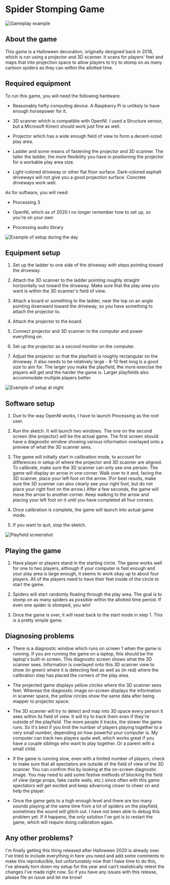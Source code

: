 # Spider Stomping Game

![Gameplay example](Docs/Gameplay.jpg?raw=true)

## About the game

This game is a Halloween decoration, originally designed back in 2018, which is
run using a projector and 3D scanner.  It scans for players' feet and maps that
into projection space to allow players to try to stomp on as many cartoon spiders
as they can within the allotted time.


## Required equipment

To run this game, you will need the following hardware:

* Reasonably hefty computing device.  A Raspberry Pi is unlikely to have enough
horsepower for it.

* 3D scanner which is compatible with OpenNI.  I used a Structure sensor, but a
Microsoft Kinect should work just fine as well.

* Projector which has a wide enough field of view to form a decent-sized play area.

* Ladder and some means of fastening the projector and 3D scanner.  The taller the
ladder, the more flexibility you have in positioning the projector for a workable
play area size.

* Light-colored driveway or other flat floor surface.  Dark-colored asphalt
driveways will not give you a good projection surface.  Concrete driveways work well.


As for software, you will need:

* Processing 3

* OpenNI, which as of 2020 I no longer remember how to set up, so you're on your own

* Processing audio library


![Example of setup during the day](Docs/Setup-Daytime.jpg?raw=true)

## Equipment setup

1. Set up the ladder to one side of the driveway with steps pointing toward the
driveway.

2. Attach the 3D scanner to the ladder pointing roughly straight horizontally out
toward the driveway.  Make sure that the play area you want is within the
3D scanner's field of view.

3. Attach a board or something to the ladder, near the top on an angle pointing
downward toward the driveway, so you have something to attach the projector to.

4. Attach the projector to the board.

5. Connect projector and 3D scanner to the computer and power everything on.

6. Set up the projector as a second monitor on the computer.

7. Adjust the projector so that the playfield is roughly rectangular on the
driveway.  It also needs to be relatively large - 8-10 feet long is a good size to
aim for.  The larger you make the playfield, the more exercise the players will
get and the harder the game is.  Larger playfields also accommodate multiple
players better.


![Example of setup at night](Docs/Setup-Nighttime.jpg?raw=true)

## Software setup

1. Due to the way OpenNI works, I have to launch Processing as the root user.

2. Run the sketch.  It will launch two windows.  The one on the second screen (the
projector) will be the actual game.  The first screen should have a diagnostic window
showing various information overlayed onto a preview of what the 3D scanner sees.

3. The game will initially start in calibration mode, to account for differences in
setup of where the projector and 3D scanner are aligned.  To calibrate, make sure the
3D scanner can only see one person.  The game will display an arrow in one corner.
Walk over to it and, facing the 3D scanner, place your left foot on the arrow.  (For
best results, make sure the 3D scanner can also clearly see your right foot, but do
not place your right foot on the arrow.)  After a few seconds, the game will move the
arrow to another corner.  Keep walking to the arrow and placing your left foot on it
until you have completed all four corners.

4. Once calibration is complete, the game will launch into actual game mode.

5. If you want to quit, stop the sketch.


![Playfield screenshot](Docs/Playfield-Screenshot.jpg?raw=true)

## Playing the game

1. Have player or players stand in the starting circle.  The game works well for
one to two players, although if your computer is fast enough and your play area is
large enough, it seems to work okay up to about four players.  All of the players
need to have their feet inside of the circle to start the game.

2. Spiders will start randomly floating through the play area.  The goal is to stomp
on as many spiders as possible within the allotted time period.  If even one spider
is stomped, you win!

3. Once the game is over, it will reset back to the start mode in step 1.  This is a
pretty simple game.


## Diagnosing problems

* There is a diagnostic window which runs on screen 1 when the game is running.  If
you are running the game on a laptop, this should be the laptop's built-in screen.
This diagnostic screen shows what the 3D scanner sees.  Information is overlayed onto
this 3D scanner view to show (in green) where it is detecting feet as well as (in red)
where the calibration step has placed the corners of the play area.

* The projected game displays yellow circles where the 3D scanner sees feet.  Whereas
the diagnostic image on-screen displays the information in scanner space, the yellow
circles show the same data after being mapper to projector space.

* The 3D scanner will try to detect and map into 3D space every person it sees within
its field of view.  It will try to track them even if they're outside of the
playfield.  The more people it tracks, the slower the game runs.  So it's best if you
limit the number of players playing together to a very small number, depending on how
powerful your computer is.  My computer can track two players quite well, which works
great if you have a couple siblings who want to play together.  Or a parent with a
small child.

* If the game is running slow, even with a limited number of players, check to make
sure that all spectators are outside of the field of view of the 3D scanner.  You can
confirm this by looking at the on-screen diagnostic image.  You may need to add some
festive methods of blocking the field of view (large props, fake castle walls, etc.)
since often with this game spectators will get excited and keep advancing closer to
cheer on and help the player.

* Once the game gets to a high enough level and there are too many sounds playing at
the same time from a lot of spiders on the playfield, sometimes the sound will glitch
out.  I have not been able to debug this problem yet.  If it happens, the only
solution I've got is to restart the game, which will require doing calibration again.


## Any other problems?

I'm finally getting this thing released after Halloween 2020 is already over.  I've
tried to include everything in here you need and add some comments to make this
reproducible, but unfortunately now that I have time to do this, I've already torn
down my setup for the year and can't realistically retest the changes I've made
right now.  So if you have any issues with this release, please file an issue and
let me know!
